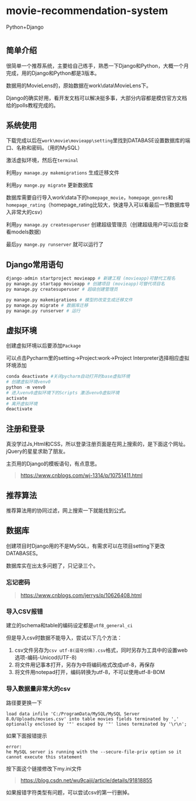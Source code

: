 # movie-recommendation-system
Python+Django
# 

## 简单介绍

很简单一个推荐系统，主要给自己练手，熟悉一下Django和Python，大概一个月完成，用的Django和Python都是3版本。

数据用的MovieLens的，原始数据在work\data\MovieLens下。

Django的确实好用，看开发文档可以解决挺多事，大部分内容都是模仿官方文档给的polls教程完成的。

## 系统使用

下载完成以后在`work\movie\movieapp\setting`里找到DATABASE设置数据库的端口、名称和密码。（用的MySQL）

激活虚拟环境，然后在`terminal`

利用`py manage.py makemigrations`  生成迁移文件

利用`py mange.py migrate` 更新数据库

数据库需要自行导入work\data下的`homepage_movie`，`homepage_genres`和`homepage_rating`（homepage_rating比较大，快速导入可以看最后一节数据库导入非常大的csv）

利用`py manage.py createsuperuser` 创建超级管理员（创建超级用户可以后台查看models数据)

最后`py mange.py runserver` 就可以运行了

## Django常用语句

```python
django-admin startproject movieapp # 新建工程 (movieapp)可替代工程名
py manage.py startapp movieapp # 创建项目 (movieapp)可替代项目名
py manage.py createsuperuser # 超级创建管理员

py manage.py makemigrations # 模型的改变生成迁移文件
py manage.py migrate # 数据库迁移
py manage.py runserver # 运行
```

## 虚拟环境

创建虚拟环境以后要添加`Package` 

可以点击Pycharm里的setting→Project:work→Project Interpreter选择相应虚拟环境添加

```python
conda deactivate #关闭pycharm自动打开的base虚拟环境
# 创建虚拟环境venv0
python -m venv0
# 进入venv0虚拟环境下的Scripts 激活venv0虚拟环境
activate
# 离开虚拟环境
deactivate
```

## 注册和登录

真没学过Js,Html和CSS，所以登录注册页面是在网上搜索的，是下面这个网址。jQuery的星星求助了朋友。

主页用的Django的模板语句，有点意思。

>https://www.cnblogs.com/wj-1314/p/10751411.html

## 推荐算法

推荐算法用的协同过滤，网上搜索一下就能找到公式。

## 数据库

创建项目时Django用的不是MySQL，有需求可以在项目setting下更改DATABASES。

数据库实在出太多问题了，只记录三个。

### 忘记密码

> https://www.cnblogs.com/jerrys/p/10626408.html

### 导入CSV报错

建立的schema和table的编码设定都是`utf8_general_ci`

但是导入csv时数据不能导入，尝试以下几个方法：

1. csv文件另存为`csv utf-8(逗号分隔).csv`格式，同时另存为工具中的设置web选项-编码-Unicod(UTF-8)
2. 将文件用记事本打开，另存为中将编码格式改成utf-8，再保存
3. 将文件用notepad打开，编码转换为utf-8，不可以使用utf-8-BOM

### 导入数据量非常大的csv

路径要更换一下

```mysql
load data infile 'C:/ProgramData/MySQL/MySQL Server 8.0/Uploads/movies.csv' into table movies fields terminated by ',' optionally enclosed by '"' escaped by '"' lines terminated by '\r\n';
```

如果下面报错提示

```mysql
error:
he MySQL server is running with the --secure-file-priv option so it cannot execute this statement
```

按下面这个链接修改下my.ini文件

> https://blog.csdn.net/wu9caiji/article/details/91818855

如果报错字符类型有问题，可以尝试csv的第一行删掉。
